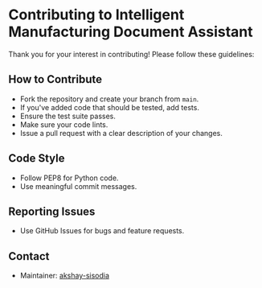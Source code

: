 # Contributing to Intelligent Manufacturing Document Assistant

Thank you for your interest in contributing! Please follow these guidelines:

## How to Contribute
- Fork the repository and create your branch from `main`.
- If you've added code that should be tested, add tests.
- Ensure the test suite passes.
- Make sure your code lints.
- Issue a pull request with a clear description of your changes.

## Code Style
- Follow PEP8 for Python code.
- Use meaningful commit messages.

## Reporting Issues
- Use GitHub Issues for bugs and feature requests.

## Contact
- Maintainer: [akshay-sisodia](https://github.com/akshay-sisodia)
